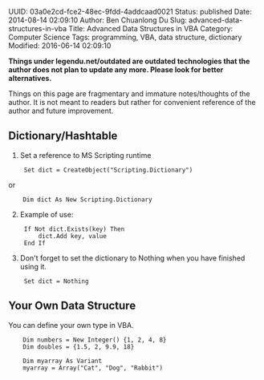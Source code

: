 UUID: 03a0e2cd-fce2-48ec-9fdd-4addcaad0021
Status: published
Date: 2014-08-14 02:09:10
Author: Ben Chuanlong Du
Slug: advanced-data-structures-in-vba
Title: Advanced Data Structures in VBA
Category: Computer Science
Tags: programming, VBA, data structure, dictionary
Modified: 2016-06-14 02:09:10

**Things under legendu.net/outdated are outdated technologies that the author does not plan to update any more. Please look for better alternatives.**

Things on this page are 
fragmentary and immature notes/thoughts of the author.
It is not meant to readers 
but rather for convenient reference of the author and future improvement.
            
## Dictionary/Hashtable

1. Set a reference to MS Scripting runtime

        Set dict = CreateObject("Scripting.Dictionary")

or

        Dim dict As New Scripting.Dictionary 

2. Example of use:

        If Not dict.Exists(key) Then 
            dict.Add key, value
        End If 

3. Don't forget to set the dictionary to Nothing when you have finished using it.

        Set dict = Nothing 

## Your Own Data Structure

You can define your own type in VBA.

        Dim numbers = New Integer() {1, 2, 4, 8}
        Dim doubles = {1.5, 2, 9.9, 18}

        Dim myarray As Variant
        myarray = Array("Cat", "Dog", "Rabbit")
